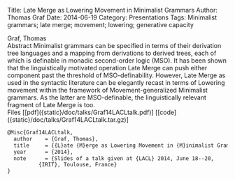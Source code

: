 Title: Late Merge as Lowering Movement in Minimalist Grammars
Author: Thomas Graf
Date: 2014-06-19
Category: Presentations
Tags: Minimalist grammars; late merge; movement; lowering; generative capacity

<div markdown class="authors">
Graf, Thomas
</div>

<div markdown class="abstract">
<span id="abstract-title">Abstract</span>
Minimalist grammars can be specified in terms of their derivation tree languages and a mapping from derivations to derived trees, each of which is definable in monadic second-order logic (MSO).
It has been shown that the linguistically motivated operation Late Merge can push either component past the threshold of MSO-definability.
However, Late Merge as used in the syntactic literature can be elegantly recast in terms of Lowering movement within the framework of Movement-generalized Minimalist grammars.
As the latter are MSO-definable, the linguistically relevant fragment of Late Merge is too.
</div>

<div markdown class="files">
<span id="files-title">Files</span>
[[pdf]({static}/doc/talks/Graf14LACLtalk.pdf)]
[[code]({static}/doc/talks/Graf14LACLtalk.tar.gz)]
</div>

~~~latex
@Misc{Graf14LACLtalk,
  author	= {Graf, Thomas},
  title		= {{L}ate {M}erge as Lowering Movement in {M}inimalist Grammars},
  year		= {2014},
  note		= {Slides of a talk given at {LACL} 2014, June 18--20,
		  {IRIT}, Toulouse, France}
}
~~~
